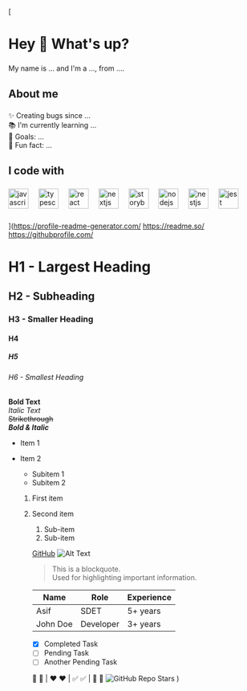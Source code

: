 [<h1 align="left">Hey 👋 What's up?</h1>

###

<p align="left">My name is ... and I'm a ..., from ....</p>

###

<h2 align="left">About me</h2>

###

<p align="left">✨ Creating bugs since ...<br>📚 I'm currently learning ...<br>🎯 Goals: ...<br>🎲 Fun fact: ...</p>

###

<h2 align="left">I code with</h2>

###

<div align="left">
  <img src="https://cdn.jsdelivr.net/gh/devicons/devicon/icons/javascript/javascript-original.svg" height="40" alt="javascript logo"  />
  <img width="12" />
  <img src="https://cdn.jsdelivr.net/gh/devicons/devicon/icons/typescript/typescript-original.svg" height="40" alt="typescript logo"  />
  <img width="12" />
  <img src="https://cdn.jsdelivr.net/gh/devicons/devicon/icons/react/react-original.svg" height="40" alt="react logo"  />
  <img width="12" />
  <img src="https://cdn.jsdelivr.net/gh/devicons/devicon/icons/nextjs/nextjs-original.svg" height="40" alt="nextjs logo"  />
  <img width="12" />
  <img src="https://cdn.jsdelivr.net/gh/devicons/devicon/icons/storybook/storybook-original.svg" height="40" alt="storybook logo"  />
  <img width="12" />
  <img src="https://cdn.jsdelivr.net/gh/devicons/devicon/icons/nodejs/nodejs-original.svg" height="40" alt="nodejs logo"  />
  <img width="12" />
  <img src="https://cdn.jsdelivr.net/gh/devicons/devicon/icons/nestjs/nestjs-original.svg" height="40" alt="nestjs logo"  />
  <img width="12" />
  <img src="https://cdn.jsdelivr.net/gh/devicons/devicon/icons/jest/jest-plain.svg" height="40" alt="jest logo"  />
</div>

###
](https://profile-readme-generator.com/
https://readme.so/
https://githubprofile.com/

# H1 - Largest Heading
## H2 - Subheading
### H3 - Smaller Heading
#### H4
##### H5
###### H6 - Smallest Heading

**Bold Text**  
*Italic Text*  
~~Strikethrough~~  
**_Bold & Italic_**

- Item 1
- Item 2
  - Subitem 1
  - Subitem 2

  1. First item
  2. Second item
     1. Sub-item
     2. Sub-item

     [GitHub](https://github.com/mohamedasif)
     ![Alt Text](https://via.placeholder.com/150)
     > This is a blockquote.  
     > Used for highlighting important information.

     | Name      | Role       | Experience |
     |-----------|-----------|------------|
     | Asif      | SDET      | 5+ years   |
     | John Doe  | Developer | 3+ years   |

     - [x] Completed Task
     - [ ] Pending Task
     - [ ] Another Pending Task

     🚀 :rocket: | ❤️ :heart: | ✅ :white_check_mark: | 📝 :memo:
     ![GitHub Repo Stars](https://img.shields.io/github/stars/mohamedasif/myrepo?style=social)
)
